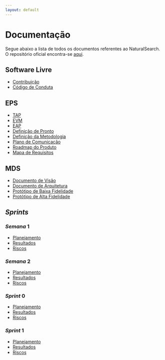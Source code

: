 ```yaml
---
layout: default
---
```


# Documentação

Segue abaixo a lista de todos os documentos referentes ao NaturalSearch. O repositório oficial encontra-se [aqui](https://github.com/fga-eps-mds/2018.2-NaturalSearch).

## Software Livre

* [Contribuição](https://fga-eps-mds.github.io/2018.2-NaturalSearch/docs/CONTRIBUTING.html)
* [Código de Conduta](https://fga-eps-mds.github.io/2018.2-NaturalSearch/docs/CODE_OF_CONDUCT.html)

## EPS

* [TAP]()
* [EVM]()
* [EAP]()
* [Definição de Pronto]()
* [Definição da Metodologia](https://fga-eps-mds.github.io/2018.2-NaturalSearch/docs/Definicao_da_Metodologia.html)
* [Plano de Comunicação](https://fga-eps-mds.github.io/2018.2-NaturalSearch/docs/Plano_de_comunicacao.html)
* [Roadmap do Produto](https://fga-eps-mds.github.io/2018.2-NaturalSearch/docs/Roadmap.html)
* [Mapa de Requisitos]()

## MDS

* [Documento de Visão](https://fga-eps-mds.github.io/2018.2-NaturalSearch/docs/Documento_de_visao.html)
* [Documento de Arquitetura](https://fga-eps-mds.github.io/2018.2-NaturalSearch/docs/Documento_de_Arquitetura.html)
* [Protótipo de Baixa Fidelidade]()
* [Protótipo de Alta Fidelidade]()

## _Sprints_

### _Semana_ 1

* [Planejamento](https://fga-eps-mds.github.io/2018.2-NaturalSearch/docs/planejamento_semana_1.html)
* [Resultados]()
* [Riscos]()

### _Semana_ 2

* [Planejamento]()
* [Resultados]()
* [Riscos]()

### _Sprint_ 0

* [Planejamento](https://fga-eps-mds.github.io/2018.2-NaturalSearch/docs/planejamento_sprint_0.html)
* [Resultados]()
* [Riscos]()

### _Sprint_ 1

* [Planejamento](https://fga-eps-mds.github.io/2018.2-NaturalSearch/docs/planejamento_sprint_1.html)
* [Resultados]()
* [Riscos]()